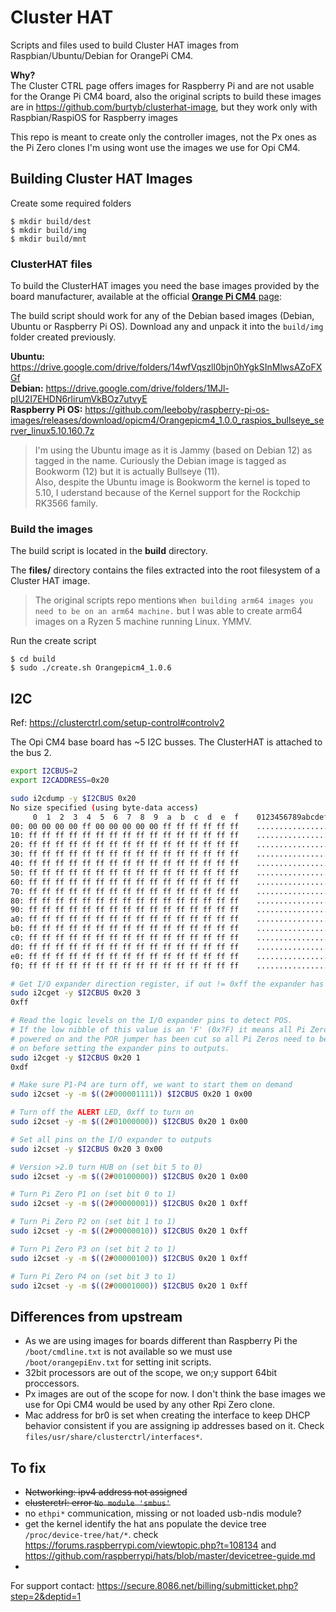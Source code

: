 # Cluster HAT
Scripts and files used to build Cluster HAT images from Raspbian/Ubuntu/Debian for OrangePi CM4.

**Why?**  
The Cluster CTRL page offers images for Raspberry Pi and are not usable for the Orange Pi CM4 board, also the original scripts to build these images are in https://github.com/burtyb/clusterhat-image, but they work only with Raspbian/RaspiOS for Raspberry images

This repo is meant to create only the controller images, not the Px ones as the Pi Zero clones I'm using wont use the images we use for Opi CM4.

## Building Cluster HAT Images

Create some required folders
```shell
$ mkdir build/dest
$ mkdir build/img
$ mkdir build/mnt
```

### ClusterHAT files
To build the ClusterHAT images you need the base images provided by the board manufacturer, available at the official [**Orange Pi CM4** page](http://www.orangepi.org/html/hardWare/computerAndMicrocontrollers/service-and-support/Orange-Pi-CM4-1.html):  

The build script should work for any of the Debian based images (Debian, Ubuntu or Raspberry Pi OS). Download any and unpack it into the `build/img` folder created previously.

**Ubuntu:** https://drive.google.com/drive/folders/14wfVqszll0bjn0hYgkSInMlwsAZoFXGf  
**Debian:** https://drive.google.com/drive/folders/1MJl-pIU2I7EHDN6rlirumVkBOz7utvyE  
**Raspberry Pi OS:** https://github.com/leeboby/raspberry-pi-os-images/releases/download/opicm4/Orangepicm4_1.0.0_raspios_bullseye_server_linux5.10.160.7z  
> I'm using the Ubuntu image as it is Jammy (based on Debian 12) as tagged in the name. Curiously the Debian image is tagged as Bookworm (12) but it is actually Bullseye (11).  
> Also, despite the Ubuntu image is Bookworm the kernel is toped to 5.10, I uderstand because of the Kernel support for the Rockchip RK3566 family.

### Build the images
The build script is located in the **build** directory.

The **files/** directory contains the files extracted into the root filesystem of a Cluster HAT image.

> The original scripts repo mentions `When building arm64 images you need to be on an arm64 machine.` but I was able to create arm64 images on a Ryzen 5 machine running Linux. YMMV.

Run the create script
```shell
$ cd build
$ sudo ./create.sh Orangepicm4_1.0.6
```

## I2C
Ref: https://clusterctrl.com/setup-control#controlv2

The Opi CM4 base board has ~5 I2C busses. The ClusterHAT is attached to the bus 2.

```bash
export I2CBUS=2
export I2CADDRESS=0x20

sudo i2cdump -y $I2CBUS 0x20
No size specified (using byte-data access)
     0  1  2  3  4  5  6  7  8  9  a  b  c  d  e  f    0123456789abcdef
00: 00 00 00 00 ff 00 00 00 00 00 ff ff ff ff ff ff    ................
10: ff ff ff ff ff ff ff ff ff ff ff ff ff ff ff ff    ................
20: ff ff ff ff ff ff ff ff ff ff ff ff ff ff ff ff    ................
30: ff ff ff ff ff ff ff ff ff ff ff ff ff ff ff ff    ................
40: ff ff ff ff ff ff ff ff ff ff ff ff ff ff ff ff    ................
50: ff ff ff ff ff ff ff ff ff ff ff ff ff ff ff ff    ................
60: ff ff ff ff ff ff ff ff ff ff ff ff ff ff ff ff    ................
70: ff ff ff ff ff ff ff ff ff ff ff ff ff ff ff ff    ................
80: ff ff ff ff ff ff ff ff ff ff ff ff ff ff ff ff    ................
90: ff ff ff ff ff ff ff ff ff ff ff ff ff ff ff ff    ................
a0: ff ff ff ff ff ff ff ff ff ff ff ff ff ff ff ff    ................
b0: ff ff ff ff ff ff ff ff ff ff ff ff ff ff ff ff    ................
c0: ff ff ff ff ff ff ff ff ff ff ff ff ff ff ff ff    ................
d0: ff ff ff ff ff ff ff ff ff ff ff ff ff ff ff ff    ................
e0: ff ff ff ff ff ff ff ff ff ff ff ff ff ff ff ff    ................
f0: ff ff ff ff ff ff ff ff ff ff ff ff ff ff ff ff    ................

# Get I/O expander direction register, if out != 0xff the expander has been initialised, skip to control Px
sudo i2cget -y $I2CBUS 0x20 3
0xff

# Read the logic levels on the I/O expander pins to detect POS.
# If the low nibble of this value is an 'F' (0x?F) it means all Pi Zeros are 
# powered on and the POR jumper has been cut so all Pi Zeros need to be powered 
# on before setting the expander pins to outputs.
sudo i2cget -y $I2CBUS 0x20 1
0xdf

# Make sure P1-P4 are turn off, we want to start them on demand
sudo i2cset -y -m $((2#000001111)) $I2CBUS 0x20 1 0x00

# Turn off the ALERT LED, 0xff to turn on
sudo i2cset -y -m $((2#01000000)) $I2CBUS 0x20 1 0x00

# Set all pins on the I/O expander to outputs
sudo i2cset -y $I2CBUS 0x20 3 0x00

# Version >2.0 turn HUB on (set bit 5 to 0)
sudo i2cset -y -m $((2#00100000)) $I2CBUS 0x20 1 0x00

# Turn Pi Zero P1 on (set bit 0 to 1)
sudo i2cset -y -m $((2#00000001)) $I2CBUS 0x20 1 0xff

# Turn Pi Zero P2 on (set bit 1 to 1)
sudo i2cset -y -m $((2#00000010)) $I2CBUS 0x20 1 0xff

# Turn Pi Zero P3 on (set bit 2 to 1)
sudo i2cset -y -m $((2#00000100)) $I2CBUS 0x20 1 0xff

# Turn Pi Zero P4 on (set bit 3 to 1)
sudo i2cset -y -m $((2#00001000)) $I2CBUS 0x20 1 0xff
```


## Differences from upstream
* As we are using images for boards different than Raspberry Pi the `/boot/cmdline.txt` is not available so we must use `/boot/orangepiEnv.txt` for setting init scripts. 
* 32bit processors are out of the scope, we on;y support 64bit proccessors. 
* Px images are out of the scope for now. I don't think the base images we use for Opi CM4 would be used by any other Rpi Zero clone.
* Mac address for br0 is set when creating the interface to keep DHCP behavior consistent if you are assigning ip addresses based on it. Check `files/usr/share/clusterctrl/interfaces*`.  

## To fix
* ~~Networking: ipv4 address not assigned~~
* ~~clusterctrl: error `No module 'smbus'`~~
* no `ethpi*` communication, missing or not loaded usb-ndis module?
* get the kernel identify the hat ans populate the device tree `/proc/device-tree/hat/*`. check https://forums.raspberrypi.com/viewtopic.php?t=108134 and https://github.com/raspberrypi/hats/blob/master/devicetree-guide.md
* 

For support contact: https://secure.8086.net/billing/submitticket.php?step=2&deptid=1

